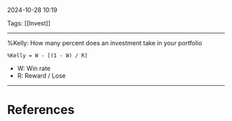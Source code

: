 2024-10-28 10:19

Tags: [[Invest]]

---

%Kelly: How many percent does an investment take in your portfolio

```
%Kelly = W - [(1 - W) / R]
```
-   W: Win rate
-   R: Reward / Lose

---
# References